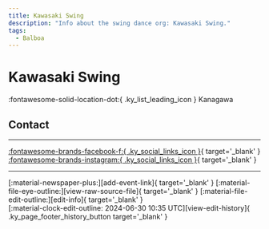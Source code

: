 ```yaml
---
title: Kawasaki Swing
description: "Info about the swing dance org: Kawasaki Swing."
tags:
  - Balboa
---
```


# Kawasaki Swing

:fontawesome-solid-location-dot:{ .ky_list_leading_icon } Kanagawa  


## Contact


---

 [:fontawesome-brands-facebook-f:{ .ky_social_links_icon }](https://www.facebook.com/profile.php?id=100090849214277){ target='_blank' } [:fontawesome-brands-instagram:{ .ky_social_links_icon }](https://instagram.com/kawasaki_balboa){ target='_blank' }

---

<div class="ky_page_footer" markdown>
<div class="ky_page_footer_trailing" markdown="span">
[:material-newspaper-plus:][add-event-link]{ target='_blank' }
[:material-file-eye-outline:][view-raw-source-file]{ target='_blank' }
[:material-file-edit-outline:][edit-info]{ target='_blank' }
</div>
<div class="ky_page_footer_leading" markdown="span">
[:material-clock-edit-outline: 2024-06-30 10:35 UTC][view-edit-history]{ .ky_page_footer_history_button target='_blank' }
</div>
</div>

[add-event-link]: https://github.com/swingdance/events/issues/new?assignees=&labels=add+event&projects=&template=02-add_entity.yml&title=%5Bjp%5D%20%3CName%3E&region=jp&province=Kanagawa&city=Kanagawa&org_id=kawasaki-swing "Add Event"
[view-raw-source-file]: https://github.com/swingdance/orgs/blob/main/jp/kawasaki-swing.json "View Raw Source File"
[edit-info]: https://github.com/swingdance/orgs/issues/new?assignees=&labels=update+org&projects=&template=03-update_entity.yml&title=%5Bjp%5D%20Kawasaki%20Swing&region=jp&id=kawasaki-swing&name=Kawasaki%20Swing "Edit Info"

[view-edit-history]: https://github.com/swingdance/orgs/commits/main/jp/kawasaki-swing.json "View Edit History"
